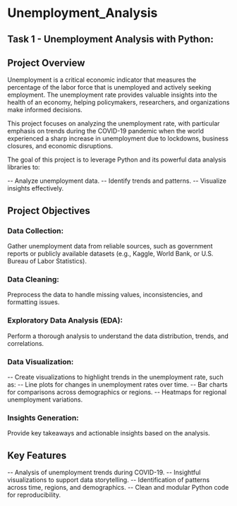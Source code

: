 # Unemployment_Analysis

## Task 1 - Unemployment Analysis with Python:

## Project Overview

Unemployment is a critical economic indicator that measures the percentage of the labor force that is unemployed and actively seeking employment. The unemployment rate provides valuable insights into the health of an economy, helping policymakers, researchers, and organizations make informed decisions.

This project focuses on analyzing the unemployment rate, with particular emphasis on trends during the COVID-19 pandemic when the world experienced a sharp increase in unemployment due to lockdowns, business closures, and economic disruptions.

The goal of this project is to leverage Python and its powerful data analysis libraries to:

-- Analyze unemployment data.
-- Identify trends and patterns.
-- Visualize insights effectively.

## Project Objectives

### Data Collection: 
Gather unemployment data from reliable sources, such as government reports or publicly available datasets (e.g., Kaggle, World Bank, or U.S. Bureau of Labor Statistics).
### Data Cleaning: 
Preprocess the data to handle missing values, inconsistencies, and formatting issues.
### Exploratory Data Analysis (EDA): 
Perform a thorough analysis to understand the data distribution, trends, and correlations.
### Data Visualization: 
-- Create visualizations to highlight trends in the unemployment rate, such as:
-- Line plots for changes in unemployment rates over time.
-- Bar charts for comparisons across demographics or regions.
-- Heatmaps for regional unemployment variations.
### Insights Generation: 
Provide key takeaways and actionable insights based on the analysis.

## Key Features

-- Analysis of unemployment trends during COVID-19.
-- Insightful visualizations to support data storytelling.
-- Identification of patterns across time, regions, and demographics.
-- Clean and modular Python code for reproducibility.
